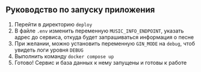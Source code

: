 ## Руководство по запуску приложения

1. Перейти в директорию ```deploy```
2. В файле ```.env``` изменить переменную ```MUSIC_INFO_ENDPOINT```, указать адрес до сервиса, откуда будет запрашиваться информация о песне
3. При желании, можно установить переменную ```GIN_MODE``` на ```debug```, чтоб увидеть логи уровня ```DEBUG```
4. Выполнить команду ```docker compose up```
5. Готово! Сервис и база данных к нему запущены и готовы к работе